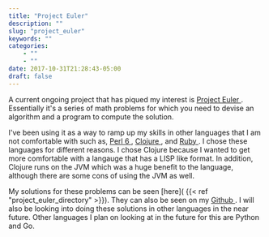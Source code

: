 ```yaml
---
title: "Project Euler"
description: ""
slug: "project_euler"
keywords: ""
categories: 
    - ""
    - ""
date: 2017-10-31T21:28:43-05:00
draft: false
---
```

A current ongoing project that has piqued my interest is [ Project Euler ]( https://projecteuler.net/ ). Essentially it's a series of math problems for which you need to devise an algorithm and a program to compute the solution. 

I've been using it as a way to ramp up my skills in other languages that I am not comfortable with such as, [ Perl 6 ]( https://perl6.org/ ), [ Clojure ]( https://clojure.org/ ), and [ Ruby ]( https://www.ruby-lang.org/en/ ). I chose these languages for different reasons. I chose Clojure because I wanted to get more comfortable with a langauge that has a LISP like format. In addition, Clojure runs on the JVM which was a huge benefit to the language, although there are some cons of using the JVM as well. 

My solutions for these problems can be seen [here]( {{< ref "project_euler_directory" >}}). They can also be seen on my [ Github ]( https://github.com/gjvera/ ). I will also be looking into doing these solutions in other languages in the near future. Other languages I plan on looking at in the future for this are Python and Go.
